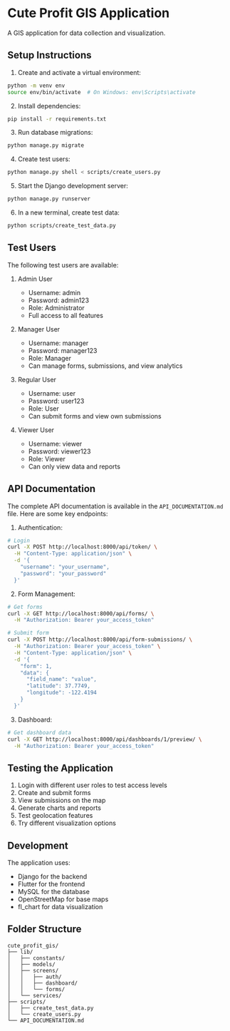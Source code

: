 # Cute Profit GIS Application

A GIS application for data collection and visualization.

## Setup Instructions

1. Create and activate a virtual environment:
```bash
python -m venv env
source env/bin/activate  # On Windows: env\Scripts\activate
```

2. Install dependencies:
```bash
pip install -r requirements.txt
```

3. Run database migrations:
```bash
python manage.py migrate
```

4. Create test users:
```bash
python manage.py shell < scripts/create_users.py
```

5. Start the Django development server:
```bash
python manage.py runserver
```

6. In a new terminal, create test data:
```bash
python scripts/create_test_data.py
```

## Test Users

The following test users are available:

1. Admin User
   - Username: admin
   - Password: admin123
   - Role: Administrator
   - Full access to all features

2. Manager User
   - Username: manager
   - Password: manager123
   - Role: Manager
   - Can manage forms, submissions, and view analytics

3. Regular User
   - Username: user
   - Password: user123
   - Role: User
   - Can submit forms and view own submissions

4. Viewer User
   - Username: viewer
   - Password: viewer123
   - Role: Viewer
   - Can only view data and reports

## API Documentation

The complete API documentation is available in the `API_DOCUMENTATION.md` file. Here are some key endpoints:

1. Authentication:
```bash
# Login
curl -X POST http://localhost:8000/api/token/ \
  -H "Content-Type: application/json" \
  -d '{
    "username": "your_username",
    "password": "your_password"
  }'
```

2. Form Management:
```bash
# Get forms
curl -X GET http://localhost:8000/api/forms/ \
  -H "Authorization: Bearer your_access_token"

# Submit form
curl -X POST http://localhost:8000/api/form-submissions/ \
  -H "Authorization: Bearer your_access_token" \
  -H "Content-Type: application/json" \
  -d '{
    "form": 1,
    "data": {
      "field_name": "value",
      "latitude": 37.7749,
      "longitude": -122.4194
    }
  }'
```

3. Dashboard:
```bash
# Get dashboard data
curl -X GET http://localhost:8000/api/dashboards/1/preview/ \
  -H "Authorization: Bearer your_access_token"
```

## Testing the Application

1. Login with different user roles to test access levels
2. Create and submit forms
3. View submissions on the map
4. Generate charts and reports
5. Test geolocation features
6. Try different visualization options

## Development

The application uses:
- Django for the backend
- Flutter for the frontend
- MySQL for the database
- OpenStreetMap for base maps
- fl_chart for data visualization

## Folder Structure

```
cute_profit_gis/
├── lib/
│   ├── constants/
│   ├── models/
│   ├── screens/
│   │   ├── auth/
│   │   ├── dashboard/
│   │   └── forms/
│   └── services/
├── scripts/
│   ├── create_test_data.py
│   └── create_users.py
└── API_DOCUMENTATION.md
``` 